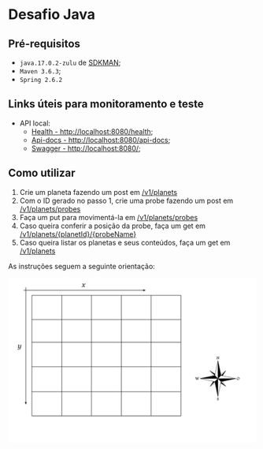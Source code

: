 # Desafio Java

## Pré-requisitos

- `java.17.0.2-zulu` de [SDKMAN](https://sdkman.io/usage);
- `Maven 3.6.3`;
- `Spring 2.6.2`

## Links úteis para monitoramento e teste

- API local:
  - [Health - http://localhost:8080/health](http://localhost:8080/health/);
  - [Api-docs - http://localhost:8080/api-docs](http://localhost:8080/api-docs);
  - [Swagger - http://localhost:8080/](http://localhost:8080/);

  
## Como utilizar
1. Crie um planeta fazendo um post em [/v1/planets](http://localhost:8080/swagger-ui/index.html?configUrl=/api-docs/swagger-config#/Planet%20Controller/createPlanet)
2. Com o ID gerado no passo 1, crie uma probe fazendo um post em [/v1/planets/probes](http://localhost:8080/swagger-ui/index.html?configUrl=/api-docs/swagger-config#/Probe%20Controller/createProbe)
3. Faça um put para movimentá-la em [/v1/planets/probes](http://localhost:8080/swagger-ui/index.html?configUrl=/api-docs/swagger-config#/Probe%20Controller/createProbe)
4. Caso queira conferir a posição da probe, faça um get em [/v1/planets/{planetId}/{probeName}](http://localhost:8080/swagger-ui/index.html?configUrl=/api-docs/swagger-config#/Probe%20Controller/getProbe)
5. Caso queira listar os planetas e seus conteúdos, faça um get em [/v1/planets](http://localhost:8080/swagger-ui/index.html?configUrl=/api-docs/swagger-config#/Planet%20Controller/getPlanets)

As instruções seguem a seguinte orientação:

![Alt text](instruction.png?raw=true "Instruction")
